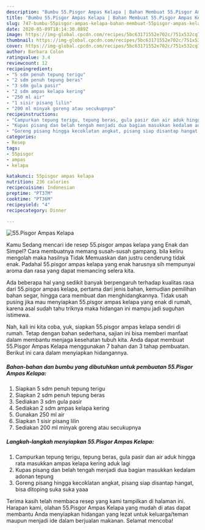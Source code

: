 ```yaml
---
description: "Bumbu 55.Pisgor Ampas Kelapa | Bahan Membuat 55.Pisgor Ampas Kelapa Yang Lezat Sekali"
title: "Bumbu 55.Pisgor Ampas Kelapa | Bahan Membuat 55.Pisgor Ampas Kelapa Yang Lezat Sekali"
slug: 747-bumbu-55pisgor-ampas-kelapa-bahan-membuat-55pisgor-ampas-kelapa-yang-lezat-sekali
date: 2020-05-09T18:14:30.889Z
image: https://img-global.cpcdn.com/recipes/5bc63171552e702c/751x532cq70/55pisgor-ampas-kelapa-foto-resep-utama.jpg
thumbnail: https://img-global.cpcdn.com/recipes/5bc63171552e702c/751x532cq70/55pisgor-ampas-kelapa-foto-resep-utama.jpg
cover: https://img-global.cpcdn.com/recipes/5bc63171552e702c/751x532cq70/55pisgor-ampas-kelapa-foto-resep-utama.jpg
author: Barbara Colon
ratingvalue: 3.4
reviewcount: 12
recipeingredient:
- "5 sdm penuh tepung terigu"
- "2 sdm penuh tepung beras"
- "3 sdm gula pasir"
- "2 sdm ampas kelapa kering"
- "250 ml air"
- "1 sisir pisang lilin"
- "200 ml minyak goreng atau secukupnya"
recipeinstructions:
- "Campurkan tepung terigu, tepung beras, gula pasir dan air aduk hingga rata masukkan ampas kelapa kering aduk lagi"
- "Kupas pisang dan belah tengah menjadi dua bagian masukkan kedalam adonan tepung"
- "Goreng pisang hingga kecoklatan angkat, pisang siap disantap hangat, bisa ditoping suka suka yaaa"
categories:
- Resep
tags:
- 55pisgor
- ampas
- kelapa

katakunci: 55pisgor ampas kelapa 
nutrition: 236 calories
recipecuisine: Indonesian
preptime: "PT37M"
cooktime: "PT36M"
recipeyield: "4"
recipecategory: Dinner

---
```



![55.Pisgor Ampas Kelapa](https://img-global.cpcdn.com/recipes/5bc63171552e702c/751x532cq70/55pisgor-ampas-kelapa-foto-resep-utama.jpg)

Kamu Sedang mencari ide resep 55.pisgor ampas kelapa yang Enak dan Simpel? Cara membuatnya memang susah-susah gampang. bila keliru mengolah maka hasilnya Tidak Memuaskan dan justru cenderung tidak enak. Padahal 55.pisgor ampas kelapa yang enak harusnya sih mempunyai aroma dan rasa yang dapat memancing selera kita.

Ada beberapa hal yang sedikit banyak berpengaruh terhadap kualitas rasa dari 55.pisgor ampas kelapa, pertama dari jenis bahan, kemudian pemilihan bahan segar, hingga cara membuat dan menghidangkannya. Tidak usah pusing jika mau menyiapkan 55.pisgor ampas kelapa yang enak di rumah, karena asal sudah tahu triknya maka hidangan ini mampu jadi suguhan istimewa.




Nah, kali ini kita coba, yuk, siapkan 55.pisgor ampas kelapa sendiri di rumah. Tetap dengan bahan sederhana, sajian ini bisa memberi manfaat dalam membantu menjaga kesehatan tubuh kita. Anda dapat membuat 55.Pisgor Ampas Kelapa menggunakan 7 bahan dan 3 tahap pembuatan. Berikut ini cara dalam menyiapkan hidangannya.

<!--inarticleads1-->

##### Bahan-bahan dan bumbu yang dibutuhkan untuk pembuatan 55.Pisgor Ampas Kelapa:

1. Siapkan 5 sdm penuh tepung terigu
1. Siapkan 2 sdm penuh tepung beras
1. Sediakan 3 sdm gula pasir
1. Sediakan 2 sdm ampas kelapa kering
1. Gunakan 250 ml air
1. Siapkan 1 sisir pisang lilin
1. Sediakan 200 ml minyak goreng atau secukupnya




<!--inarticleads2-->

##### Langkah-langkah menyiapkan 55.Pisgor Ampas Kelapa:

1. Campurkan tepung terigu, tepung beras, gula pasir dan air aduk hingga rata masukkan ampas kelapa kering aduk lagi
1. Kupas pisang dan belah tengah menjadi dua bagian masukkan kedalam adonan tepung
1. Goreng pisang hingga kecoklatan angkat, pisang siap disantap hangat, bisa ditoping suka suka yaaa




Terima kasih telah membaca resep yang kami tampilkan di halaman ini. Harapan kami, olahan 55.Pisgor Ampas Kelapa yang mudah di atas dapat membantu Anda menyiapkan hidangan yang lezat untuk keluarga/teman maupun menjadi ide dalam berjualan makanan. Selamat mencoba!
